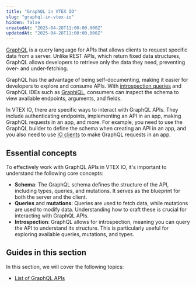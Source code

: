 ```yaml
---
title: "GraphQL in VTEX IO"
slug: "graphql-in-vtex-io"
hidden: false
createdAt: "2025-04-28T11:00:00.000Z"
updatedAt: "2025-04-28T11:00:00.000Z"
---
```

[GraphQL](https://graphql.org/) is a query language for APIs that allows clients to request specific data from a server. Unlike REST APIs, which return fixed data structures, GraphQL allows developers to retrieve only the data they need, preventing over- and under-fetching.

GraphQL has the advantage of being self-documenting, making it easier for developers to explore and consume APIs. With [introspection queries](https://graphql.org/learn/introspection/) and GraphQL IDEs such as [GraphiQL](https://github.com/graphql/graphiql), consumers can inspect the schema to view available endpoints, arguments, and fields.

In VTEX IO, there are specific ways to interact with GraphQL APIs. They include authenticating endpoints, implementing an API in an app, making GraphQL requests in an app, and more. For example, you need to use the GraphQL builder to define the schema when creating an API in an app, and you also need to use [IO clients](https://developers.vtex.com/docs/guides/vtex-io-documentation-clients) to make GraphQL requests in an app.

## Essential concepts

To effectively work with GraphQL APIs in VTEX IO, it's important to understand the following core concepts:

- **Schema**: The GraphQL schema defines the structure of the API, including types, queries, and mutations. It serves as the blueprint for both the server and the client.
- **Queries** and **mutations**: Queries are used to fetch data, while mutations are used to modify data. Understanding how to craft these is crucial for interacting with GraphQL APIs.
- **Introspection**: GraphQL allows for introspection, meaning you can query the API to understand its structure. This is particularly useful for exploring available queries, mutations, and types.

## Guides in this section

In this section, we will cover the following topics:

- [List of GraphQL APIs](https://developers.vtex.com/docs/guides/vtex-io-graphql-api-list)
